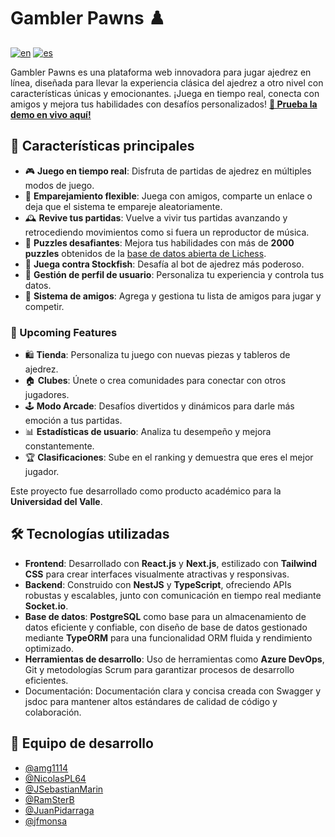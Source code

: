 # Gambler Pawns ♟️

[![en](https://img.shields.io/badge/lang-en-red.svg)](https://github.com/amg1114/gambler-pawns-frontend/blob/main/README.md)
[![es](https://img.shields.io/badge/lang-es-red.svg)](https://github.com/amg1114/gambler-pawns-frontend/blob/main/README-es.md)

Gambler Pawns es una plataforma web innovadora para jugar ajedrez en línea, diseñada para llevar la experiencia clásica del ajedrez a otro nivel con características únicas y emocionantes. ¡Juega en tiempo real, conecta con amigos y mejora tus habilidades con desafíos personalizados!
**[🚀 Prueba la demo en vivo aquí!](https://gamblerpawns.up.railway.app/)**

## 🌟 Características principales

- 🎮 **Juego en tiempo real**: Disfruta de partidas de ajedrez en múltiples modos de juego.
- 🤝 **Emparejamiento flexible**: Juega con amigos, comparte un enlace o deja que el sistema te empareje aleatoriamente.
- 🕰️ **Revive tus partidas**: Vuelve a vivir tus partidas avanzando y retrocediendo movimientos como si fuera un reproductor de música.
- 🧩 **Puzzles desafiantes**: Mejora tus habilidades con más de **2000 puzzles** obtenidos de la [base de datos abierta de Lichess](https://database.lichess.org/#puzzles).
- 🤖 **Juega contra Stockfish**: Desafía al bot de ajedrez más poderoso.
- 👤 **Gestión de perfil de usuario**: Personaliza tu experiencia y controla tus datos.
- 👫 **Sistema de amigos**: Agrega y gestiona tu lista de amigos para jugar y competir.

### 🚀 Upcoming Features

- 🛍️ **Tienda**: Personaliza tu juego con nuevas piezas y tableros de ajedrez.
- 🏠 **Clubes**: Únete o crea comunidades para conectar con otros jugadores.
- 🕹️ **Modo Arcade**: Desafíos divertidos y dinámicos para darle más emoción a tus partidas.
- 📊 **Estadísticas de usuario**: Analiza tu desempeño y mejora constantemente.
- 🏆 **Clasificaciones**: Sube en el ranking y demuestra que eres el mejor jugador.

Este proyecto fue desarrollado como producto académico para la **Universidad del Valle**.

## 🛠️ Tecnologías utilizadas

- **Frontend**: Desarrollado con **React.js** y **Next.js**, estilizado con **Tailwind CSS** para crear interfaces visualmente atractivas y responsivas.
- **Backend**: Construido con **NestJS** y **TypeScript**, ofreciendo APIs robustas y escalables, junto con comunicación en tiempo real mediante **Socket.io**.
- **Base de datos**: **PostgreSQL** como base para un almacenamiento de datos eficiente y confiable, con diseño de base de datos gestionado mediante **TypeORM** para una funcionalidad ORM fluida y rendimiento optimizado.
- **Herramientas de desarrollo**: Uso de herramientas como **Azure DevOps**, Git y metodologías Scrum para garantizar procesos de desarrollo eficientes.
- Documentación: Documentación clara y concisa creada con Swagger y jsdoc para mantener altos estándares de calidad de código y colaboración.

## 👥 Equipo de desarrollo

- [@amg1114](https://www.github.com/amg1114)
- [@NicolasPL64](https://www.github.com/NicolasPL64)
- [@JSebastianMarin](https://www.github.com/JSebastianMarin)
- [@RamSterB](https://www.github.com/RamSterB)
- [@JuanPidarraga](https://www.github.com/JuanPidarraga)
- [@jfmonsa](https://www.github.com/jfmonsa)
